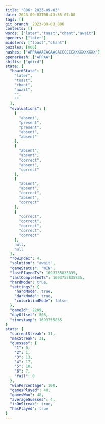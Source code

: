 ```yaml
---
title: "806: 2023-09-03"
date: 2023-09-03T08:43:55-07:00
tags: []
git_branch: 2023-09-03_806
contests: []
words: ["later","toast","chant","await"]
openers: ["later"]
middlers: ["toast","chant"]
puzzles: [806]
hashes: ["APPAAAACACAACACCCCCCXXXXXXXXXX"]
openerHash: ["APPAA"]
shifts: ["gdird"]
state: {
  "boardState": [
    "later",
    "toast",
    "chant",
    "await",
    "",
    ""
  ],
  "evaluations": [
    [
      "absent",
      "present",
      "present",
      "absent",
      "absent"
    ],
    [
      "absent",
      "absent",
      "correct",
      "absent",
      "correct"
    ],
    [
      "absent",
      "absent",
      "correct",
      "absent",
      "correct"
    ],
    [
      "correct",
      "correct",
      "correct",
      "correct",
      "correct"
    ],
    null,
    null
  ],
  "rowIndex": 4,
  "solution": "await",
  "gameStatus": "WIN",
  "lastPlayedTs": 1693755835835,
  "lastCompletedTs": 1693755835835,
  "hardMode": true,
  "settings": {
    "hardMode": true,
    "darkMode": true,
    "colorblindMode": false
  },
  "gameId": 2209,
  "dayOffset": 806,
  "timestamp": 1693755835
}
stats: {
  "currentStreak": 31,
  "maxStreak": 31,
  "guesses": {
    "1": 0,
    "2": 1,
    "3": 13,
    "4": 17,
    "5": 10,
    "6": 7,
    "fail": 0
  },
  "winPercentage": 100,
  "gamesPlayed": 48,
  "gamesWon": 48,
  "averageGuesses": 4,
  "isOnStreak": true,
  "hasPlayed": true
}
---
```

<!-- more -->
